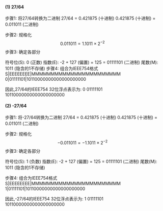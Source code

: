 #### (1) 27/64

步骤1: 将27/64转换为二进制
27/64 = 0.421875 (十进制)
0.421875 (十进制) = 0.011011 (二进制)

步骤2: 规格化
$$
0.011011 = 1.1011 × 2^{-2}
$$
步骤3: 确定各部分

符号位(S): 0 (正数)
指数(E): -2 + 127 (偏置) = 125 = 01111101 (二进制)
尾数(M): 1011 (隐含的1不存储)
步骤4: 组合为IEEE754格式
S|EEEEEEEE|MMMMMMMMMMMMMMMMMMMMMMM
0|01111101|10110000000000000000000

因此,27/64的IEEE754 32位浮点表示为:
0 01111101 10110000000000000000000

#### (2) -27/64

步骤1: 将-27/64转换为二进制
27/64 = 0.421875 (十进制)
0.421875 (十进制) = 0.011011 (二进制)

步骤2: 规格化
$$
-0.011011 = -1.1011 × 2^{-2}
$$
步骤3: 确定各部分

符号位(S): 1 (负数)
指数(E): -2 + 127 (偏置) = 125 = 01111101 (二进制)
尾数(M): 1011 (隐含的1不存储)

步骤4: 组合为IEEE754格式
S|EEEEEEEE|MMMMMMMMMMMMMMMMMMMMMMM
1|01111101|10110000000000000000000

因此,-27/64的IEEE754 32位浮点表示为:
1 01111101 10110000000000000000000